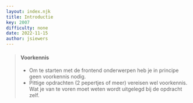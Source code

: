 ```yaml
---
layout: index.njk
title: Introductie
key: 2007
difficulty: none
date: 2022-11-15
author: jsiewers
---
```





> #### Voorkennis
> * Om te starten met de frontend onderwerpen heb je in principe geen voorkennis nodig.
> * Pittige opdrachten (2 pepertjes of meer) vereisen wel voorkennis. Wat je van te voren moet weten wordt uitgelegd bij de opdracht zelf.